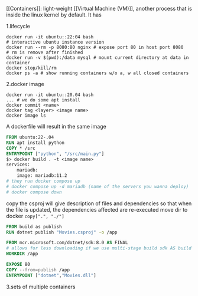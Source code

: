 [[Containers]]: light-weight [[Virtual Machine (VM)]], another process that is inside the linux kernel by default. It has 

1.lifecycle
```terminal
docker run -it ubuntu::22:04 bash 
# interactive ubuntu instance version
docker run --rm -p 8080:80 nginx # expose port 80 in host port 8080
# rm is remove after finished
docker run -v $(pwd):/data mysql # mount current directory at data in container
docker stop/kill/rm
docker ps -a # show running containers w/o a, w all closed containers
```
2.docker image
```
docker run -it ubuntu::20.04 bash
... # we do some apt install
docker commit <name>
docker tag <layer> <image name>
docker image ls
```
A dockerfile will result in the same image 
``` dockerfile
FROM ubuntu:22-.04
RUN apt install python
COPY * /src
ENTRYPOINT ["python", "/src/main.py"]
$> docker build . -t <image name>
services: 
	mariadb:
	image: mariadb:11.2
# they run docker compose up 
# docker compose up -d mariadb (name of the servers you wanna deploy)
# docker compose down 
```
copy the csproj will give description of files and dependencies so that when the file is updated, the dependencies affected are re-executed
move dir to docker `copy[".", "./"]` 
```dockerfile
FROM build as publish 
RUN dotnet publish "Movies.csproj" -o /app

FROM mcr.microsoft.com/dotnet/sdk:8.0 AS FINAL 
# allows for less downloading if we use multi-stage build sdk AS build
WORKDIR /app

EXPOSE 80
COPY --from=publish /app
ENTRYPOINT ["dotnet","Movies.dll"]
```


3.sets of multiple containers